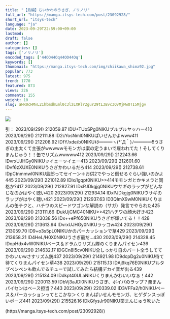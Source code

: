 ```yaml
---
title: "【島編】ちいかわのうさぎ、ノリノリ"
full_url: "https://manga.itsys-tech.com/post/23092928/"
short_url: "itsys-tech"
language: "ja"
date: 2023-09-29T22:59:00+09:00
lastmod: 
draft: false
author: []
categories: []
tags: ['ノリノリ']
encoded_tags: ['44OO44Oq44OO44Oq']
keywords: []
thumbnail: "https://manga.itsys-tech.com/img/chiikawa_shima92.jpg"
popular: 773
latest: 975
trend: 1770
featured: 873
views: 226
comments: 155
weight: 10
slug: aHR0cHMvL21hbmdhLml0c3lzLXRlY2guY29tL3Bvc3QvMjMwOTI5Mjgv
---
```


![](https://manga.itsys-tech.com/img/chiikawa_shima92.jpg)

引： 2023/09/29() 212059.87 IDU+TUoSPg0NIKUプルプルヤッハー410 2023/09/29() 212111.88 ID2cYosNml0NIKUぱいせんかよwww411 2023/09/29() 212208.92 IDfY/xde/b0NIKUｷﾀ━━━ヽ(*´Д｀)ﾉ━━━━!!うさぎの主太くて主張がwwwwwモモンガは案の定うまいで雇われてた！そしてくりまんじゅう！！缶でリズムwwwww412 2023/09/29() 212243.66 IDvrxUJHGy0NIKUッイェーッイェー413 2023/09/29() 212601.60 IDvf6zXUXE0NIKUうさぎかわいるだろ414 2023/09/29() 212738.61 IDpCtnmmwl0NIKU島郎ってセイーン＋お供2でやっと倒せるぐらい強いのかよ445 2023/09/29() 221012.89 IDlx/Igqpt0NIKU>>414モモンガとかキメラと同格か?417 2023/09/29() 212827.91 IDxPJDkgjg0NIKUウサギのラップがどんなじなのかはやく聴い420 2023/09/29() 212934.14 IDxPJDkgjg0NIKUウサギのラップがはやく聴い421 2023/09/29() 212937.63 ID3QImX9wM0NIKUくりまんの缶テクと、ハチワのスピードワゴンな解説の（サガ）発言でやられた425 2023/09/29() 213111.66 IDukUjCMC40NIKU>>421ハチワの顔大好き423 2023/09/29() 213038.56 IDx++ePf650NIKUうさぎが輝いてる！！428 2023/09/29() 213613.94 IDvrxUJHGy0NIKUラッコw424 2023/09/29() 213059.70 ID9+o3s5pL0NIKUかのパーカッションで草429 2023/09/29() 213658.21 ID4HeL/H0X0NIKUうさぎ最だ…430 2023/09/29() 214328.45 IDopHdx4vW0NIKUベース＆ドラムりリズム隊のくりまんパイセン436 2023/09/29() 214632.17 IDGCn8I5cv0NIKU全しっかり自のパート全うしててかわいいwさすリズム銃437 2023/09/29() 214921.98 ID9dcpDg2u0NIKU待て待てくりまんパイセン草438 2023/09/29() 215115.13 IDAj9kq76E0NIKUプルタブベンベンも飲んでるチューで試してみたら結構デカイ音が出る439 2023/09/29() 215134.09 IDdkpt40ULaNIKUくりまんかわいいなぁ！442 2023/09/29() 220013.59 IDbVj3aJDl0NIKUうさぎ、ボイパのラップ？栗まんパイセンはベース担当？443 2023/09/29() 220339.02 ID3VFFa2/h0NIKUベース＆パーカッションってとこかな＞くりまんぱいせんモモンガ、ヒゲダンスっぽいポーズ441 2023/09/29() 215526.16 IDkGfysJr90NIKU栗まんじゅう吹いた

(https//manga.itsys-tech.com/post/23092928/)
